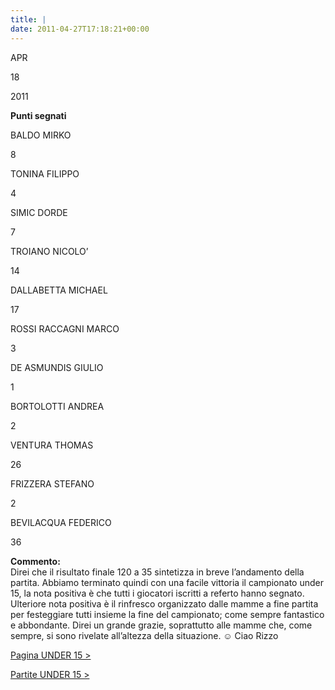 ```yaml
---
title: |
date: 2011-04-27T17:18:21+00:00
---
```

APR

18

2011

**Punti segnati**

BALDO MIRKO

8

TONINA FILIPPO

4

SIMIC DORDE

7

TROIANO NICOLO’

14

DALLABETTA MICHAEL

17

ROSSI RACCAGNI MARCO

3

DE ASMUNDIS GIULIO

1

BORTOLOTTI ANDREA

2

VENTURA THOMAS

26

FRIZZERA STEFANO

2

BEVILACQUA FEDERICO

36

**Commento:**  
Direi che il risultato finale 120 a 35 sintetizza in breve l’andamento della partita. Abbiamo terminato quindi con una facile vittoria il campionato under 15, la nota positiva è che tutti i giocatori iscritti a referto hanno segnato. Ulteriore nota positiva è il rinfresco organizzato dalle mamme a fine partita per festeggiare tutti insieme la fine del campionato; come sempre fantastico e abbondante. Direi un grande grazie, soprattutto alle mamme che, come sempre, si sono rivelate all’altezza della situazione. ☺ Ciao Rizzo

[Pagina UNDER 15 >](http://www.basketgardolo.it/under-15)

[Partite UNDER 15 >](http://www.basketgardolo.it/?tag=under-15&cat=11)